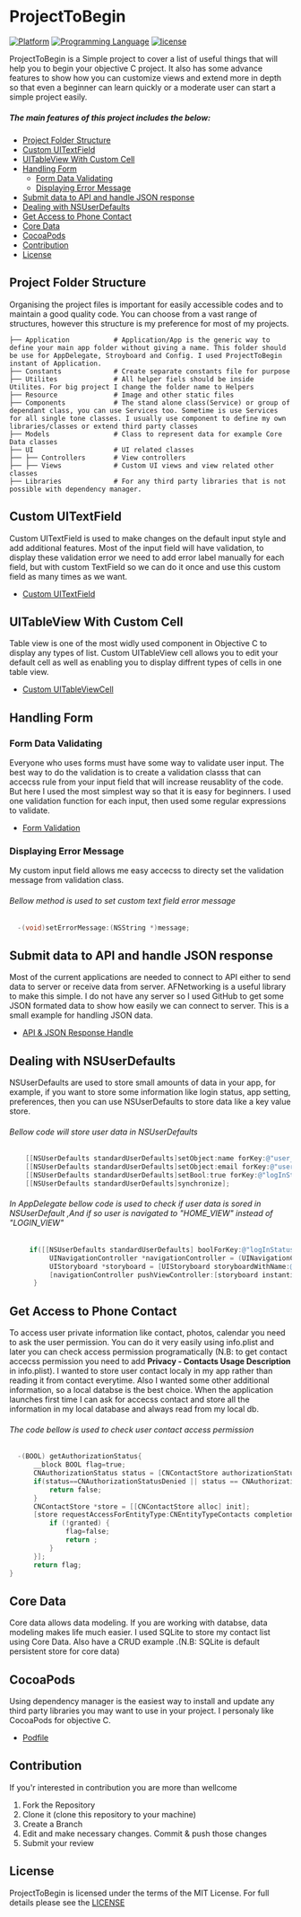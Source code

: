 # ProjectToBegin 

<!---ProjectToBegin 
Created by Mahbub Ahmed on 3/20/2017
Copyright © 2017 Mahbub Ahmed. All rights reserved.
-->

[![Platform](https://img.shields.io/badge/platform-ios-lightgrey.svg)]()
[![Programming Language](https://img.shields.io/badge/language-objective--c-ff69b4.svg)]()
[![license](https://img.shields.io/github/license/mashape/apistatus.svg?maxAge=2592000)](/LICENSE.md)

ProjectToBegin is a Simple project to cover a list of useful things that will help you to begin your objective C project. It also has some advance features to show how you can customize views and extend more in depth so that even a beginner can learn quickly or a moderate user can start a simple project easily.

##### The main features of this project includes the below:

-	[Project Folder Structure](#project-folder-structure)  
-	[Custom UITextField](#custom-uitextfield)  
-	[UITableView With Custom Cell](#uitableview-with-custom-cell)  
- [Handling Form](#handling-form)  
  - [Form Data Validating](#form-data-validating)    
  -	[Displaying Error Message](#displaying-error-message)  
- [Submit data to API and handle JSON response](#submit-data-to-api-and-handle-json-response)  
- [Dealing with  NSUserDefaults](#dealing-with-nsuserdefaults)
- [Get Access to Phone Contact](#get-access-to-phone-contact)
- [Core Data](#core-data)
- [CocoaPods](#cocoapods)
-	[Contribution](#contribution)
-	[License](#license)

## Project Folder Structure
Organising the project files is important for easily accessible codes and to maintain a good quality code. You can choose from a vast range of structures, however this structure is my preference for most of my projects.


```
├── Application           # Application/App is the generic way to define your main app folder without giving a name. This folder should be use for AppDelegate, Stroyboard and Config. I used ProjectToBegin instant of Application. 
├── Constants             # Create separate constants file for purpose 
├── Utilites              # All helper fiels should be inside Utilites. For big project I change the folder name to Helpers 
├── Resource              # Image and other static files
├── Components            # The stand alone class(Service) or group of dependant class, you can use Services too. Sometime is use Services for all single tone classes. I usually use component to define my own libraries/classes or extend third party classes
├── Models                # Class to represent data for example Core Data classes
├── UI                    # UI related classes
├── ├── Controllers       # View controllers 
├── ├── Views             # Custom UI views and view related other classes
├── Libraries             # For any third party libraries that is not possible with dependency manager. 
``` 


## Custom UITextField
Custom UITextField is used to make changes on the default input style and add additional features. Most of the input field will have validation, to display these validation error we need to add error label manually for each field, but with custom TextField so we can do it once and use this custom field as many times as we want.
* [Custom UITextField](https://github.com/Mahbub-Ahmed/ProjectToBegin/tree/master/UI/Views/CustomTextFields)

## UITableView With Custom Cell
Table view is one of the most widly used component in Objective C to display any types of list. Custom UITableView cell allows you to edit your default cell as well as enabling you to display diffrent types of cells in one table view. 
* [Custom UITableViewCell](https://github.com/Mahbub-Ahmed/ProjectToBegin/tree/master/UI/Views/CustomTableViewCell)

## Handling Form

### Form Data Validating
Everyone who uses forms must have some way to validate user input. The best way to do the validation is to create a validation classs that can accecss rule from your input field that will increase reusablity of the code. But here I used the most simplest way so that it is easy for beginners. I used one validation function for each input, then used some regular expressions to validate.  
* [Form Validation](https://github.com/Mahbub-Ahmed/ProjectToBegin/blob/master/Components/Validation.m)

### Displaying Error Message
My custom input field allows me easy accecss to directy set the validation message from validation class.  

###### Bellow method is used to set custom text field error message
``` objective-c
  -(void)setErrorMessage:(NSString *)message;
```

## Submit data to API and handle JSON response
Most of the current applications are needed to connect to API either to send data to server or receive data from server. AFNetworking is a useful library to make this simple. I do not have any server so I used GitHub to get some JSON formated data to show how easily we can connect to server. This is a small example for handling JSON data.
* [API & JSON Response Handle](https://github.com/Mahbub-Ahmed/ProjectToBegin/blob/master/Components/Auth.m)

## Dealing with NSUserDefaults
NSUserDefaults are used to store small amounts of data in your app, for example, if you want to store some information like login status, app setting, preferences, then you can use NSUserDefaults to store data like a key value store.  

###### Bellow code will store user data in NSUserDefaults
``` objective-c
    [[NSUserDefaults standardUserDefaults]setObject:name forKey:@"user_name"];
    [[NSUserDefaults standardUserDefaults]setObject:email forKey:@"user_email"];
    [[NSUserDefaults standardUserDefaults]setBool:true forKey:@"logInStatus"];
    [[NSUserDefaults standardUserDefaults]synchronize];
```
###### In AppDelegate bellow code is used to check if user data is sored in NSUserDefault ,And if so user is navigated to "HOME_VIEW" instead of "LOGIN_VIEW" 
``` objective-c
     if([[NSUserDefaults standardUserDefaults] boolForKey:@"logInStatus"]){
          UINavigationController *navigationController = (UINavigationController *) self.window.rootViewController;
          UIStoryboard *storyboard = [UIStoryboard storyboardWithName:@"Main" bundle:nil];
          [navigationController pushViewController:[storyboard instantiateViewControllerWithIdentifier:@"HOME_VIEW"] animated:NO];
      }
```

## Get Access to Phone Contact
To access user private information like contact, photos, calendar you need to ask the user permission. You can do it very easily using info.plist and later you can check access permission programatically (N.B: to get contact accecss permission you need to add __Privacy - Contacts Usage Description__ in info.plist). I wanted to store user contact localy in my app rather than reading it from contact everytime. Also I wanted some other additional information, so a local databse is the best choice. When the application launches first time I can ask for accecss contact and store all the information in my local database and always read from my local db.

######  The code bellow is used to check user contact access permission
``` objective-c
  -(BOOL) getAuthorizationStatus{
      __block BOOL flag=true;
      CNAuthorizationStatus status = [CNContactStore authorizationStatusForEntityType:CNEntityTypeContacts];
      if(status==CNAuthorizationStatusDenied || status == CNAuthorizationStatusRestricted){
          return false;
      }
      CNContactStore *store = [[CNContactStore alloc] init];
      [store requestAccessForEntityType:CNEntityTypeContacts completionHandler:^(BOOL granted, NSError * _Nullable error){
          if (!granted) {
              flag=false;
              return ;
          }
      }];
      return flag;
}
```
## Core Data
Core data allows data modeling. If you are working with databse, data modeling makes life much easier. I used SQLite to store my contact list using Core Data. Also have a CRUD example .(N.B: SQLite is default persistent store for core data)


## CocoaPods
Using dependency manager is the easiest way to install and update any third party libraries you may want to use in your project. I personaly like CocoaPods for objective C.
* [Podfile](https://github.com/Mahbub-Ahmed/ProjectToBegin/blob/master/Podfile)

## Contribution
If you'r interested in contribution you are more than wellcome  
 1. Fork the Repository
 2. Clone it (clone this repository to your machine)
 3. Create a Branch
 4. Edit and make necessary changes. Commit & push those changes
 5. Submit your review
 
## License
ProjectToBegin is licensed under the terms of the MIT License. For full details please see the [LICENSE](https://github.com/Mahbub-Ahmed/ProjectToBegin/blob/master/LICENSE)
